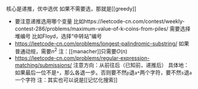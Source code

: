 核心是递推，优中选优
如果不需要选，那就是[[greedy]]
- 要注意递推选用哪个变量
比如https://leetcode-cn.com/contest/weekly-contest-286/problems/maximum-value-of-k-coins-from-piles/
需要选择堆编号
比如Floyd，选择“中转站”编号
- https://leetcode-cn.com/problems/longest-palindromic-substring/
如果普通动规，需要$n^2$
注：[[manacher]]只需要$O(n)$
- https://leetcode-cn.com/problems/regular-expression-matching/submissions/
注意方向：从前往后（已知前，递推后）
具体地：如果最后一位不是`*`，那么各退一步。否则要不然`p`退`a*`两个字符，要不然`s`退`a`一个字符
注：其实也可以说是[[记忆化搜索]]